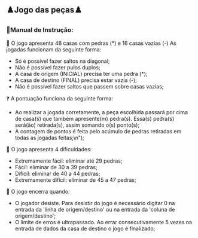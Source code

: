 ## ♟️Jogo das peças♟️

### 📄Manual de Instrução:

🧐 O jogo apresenta 48 casas com pedras (*) e 16 casas vazias (-)
As jogadas funcionam da seguinte forma:  
- Só é possível fazer saltos na diagonal;  
- Não é possível fazer pulos duplos;  
- A casa de origem (INICIAL) precisa ter uma pedra (*);  
- A casa de destino (FINAL) precisa estar vazia (-);  
- Não é possível fazer saltos que passem sobre casas vazias;  

❓ A pontuação funciona da seguinte forma:  
- Ao realizar a jogada corretamente, a peça escolhida passará por cima de casa(s) que também apresente(m) pedra(s). Essa(s) pedra(s) será(ão) retirada(s), assim somando o(s) ponto(s);
- A contagem de pontos é feita pelo acúmulo de pedras retiradas em todas as jogadas feitas;\n");  

🥸 O jogo apresenta 4 dificuldades:
- Extremamente fácil: eliminar até 29 pedras;
- Fácil: eliminar de 30 a 39 pedras;
- Difícil: eliminar de 40 a 44 pedras;
- Extremamente difícil: eliminar de 45 a 47 pedras;  

📌 O jogo encerra quando:
- O jogador desiste. Para desistir do jogo é necessário digitar 0 na entrada da 'linha de origem/destino' ou na entrada da 'coluna de origem/destino';
- O limite de erros é ultrapassado. Ao errar consecutivamente 5 vezes na entrada de dados da casa de destino o jogo é finalizado;
